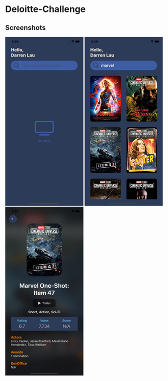 # Deloitte-Challenge


## Screenshots
<p float="left">
    <img src="https://github.com/quocman-sutrix/Deloitte-Challenge/blob/master/screenshots/deloitte-3.png?raw=true" width="250" />
    <img src="https://github.com/quocman-sutrix/Deloitte-Challenge/blob/master/screenshots/deloitte-2.png?raw=true" width="250" />
    <img src="https://github.com/quocman-sutrix/Deloitte-Challenge/blob/master/screenshots/deloitte-1.png?raw=true" width="250" />
</p>
